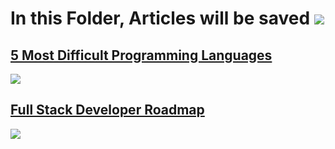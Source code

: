 # In this Folder, Articles will be saved ![](https://cdn3.iconfinder.com/data/icons/web-development-40/128/23-128.png)


## [5 Most Difficult Programming Languages](https://swaroop2sky.github.io/post/articles/5-most-difficult-programming-languages/)
[![](https://media.geeksforgeeks.org/wp-content/cdn-uploads/20190916094546/5-Most-Difficult-Programming-Languages-of-the-World.png)](https://swaroop2sky.github.io/post/articles/5-most-difficult-programming-languages/)

## [Full Stack Developer Roadmap](https://swaroop2sky.github.io/post/articles/Fullstack-dev-roadmap/)
[![](https://encrypted-tbn0.gstatic.com/images?q=tbn:ANd9GcQOacHmY59ydtdbnnYGsvFMOk1j0npdgFghYUe62lD-pOCq_Hur4y0q9a1J&s=10)](https://swaroop2sky.github.io/post/articles/Fullstack-dev-roadmap/)
